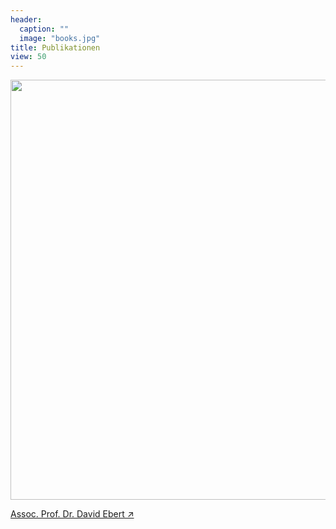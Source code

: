 ```yaml
---
header:
  caption: ""
  image: "books.jpg"
title: Publikationen
view: 50
---
```


<img src="/de/publication/_index_files/figure-html/unnamed-chunk-1-1.png" width="672" style="display: block; margin: auto auto auto 0;" />

[Assoc. Prof. Dr. David Ebert ↗](/ebert)









